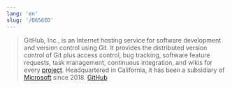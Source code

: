 ```yaml
---
lang: 'en'
slug: '/D656ED'
---
```


> GitHub, Inc., is an Internet hosting service for software development and version control using Git. It provides the distributed version control of Git plus access control, bug tracking, software feature requests, task management, continuous integration, and wikis for every [project](./../.././docs/pages/Project.md). Headquartered in California, it has been a subsidiary of [Microsoft](./../.././docs/pages/Microsoft.md) since 2018. [GitHub](https://en.wikipedia.org/wiki/GitHub)

<head>
  <html lang="en-US"/>
</head>
